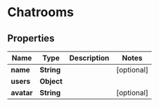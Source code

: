 

# Chatrooms


## Properties

| Name | Type | Description | Notes |
|------------ | ------------- | ------------- | -------------|
|**name** | **String** |  |  [optional] |
|**users** | **Object** |  |  |
|**avatar** | **String** |  |  [optional] |



